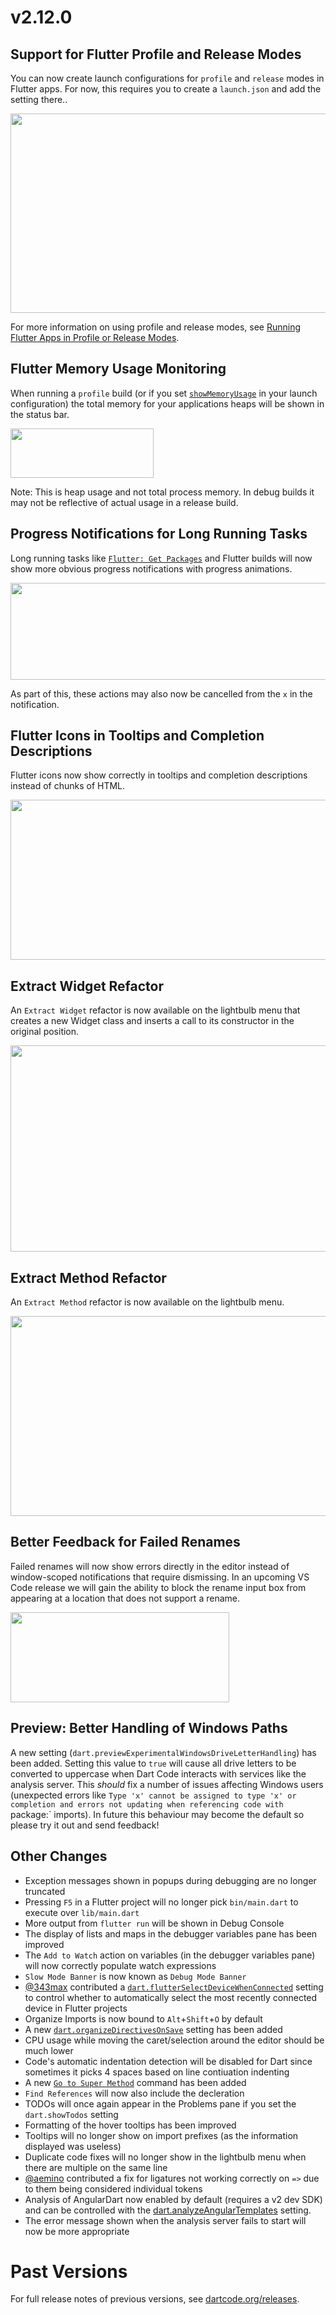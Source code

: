 # v2.12.0

## Support for Flutter Profile and Release Modes

You can now create launch configurations for `profile` and `release` modes in Flutter apps. For now, this requires you to create a `launch.json` and add the setting there..

<img src="https://dartcode.org/images/release_notes/v2.12/flutter_modes.png" width="700" height="319" />

For more information on using profile and release modes, see [Running Flutter Apps in Profile or Release Modes](/docs/running-flutter-apps-in-profile-or-release-modes/).

## Flutter Memory Usage Monitoring

When running a `profile` build (or if you set [`showMemoryUsage`](/docs/running-flutter-apps-in-profile-or-release-modes/) in your launch configuration) the total memory for your applications heaps will be shown in the status bar.

<img src="https://dartcode.org/images/release_notes/v2.12/flutter_memory_usage.png" width="229" height="79" />

Note: This is heap usage and not total process memory. In debug builds it may not be reflective of actual usage in a release build.

## Progress Notifications for Long Running Tasks

Long running tasks like [`Flutter: Get Packages`](/docs/commands/#flutter-get-packages) and Flutter builds will now show more obvious progress notifications with progress animations.

<img src="https://dartcode.org/images/release_notes/v2.12/long_running_tasks.png" width="700" height="155" />

As part of this, these actions may also now be cancelled from the `x` in the notification.

## Flutter Icons in Tooltips and Completion Descriptions

Flutter icons now show correctly in tooltips and completion descriptions instead of chunks of HTML.

<img src="https://dartcode.org/images/release_notes/v2.12/flutter_icons.png" width="700" height="256" />

## Extract Widget Refactor

An `Extract Widget` refactor is now available on the lightbulb menu that creates a new Widget class and inserts a call to its constructor in the original position.

<img src="https://dartcode.org/images/release_notes/v2.12/extract_widget.png" width="700" height="330" />

## Extract Method Refactor

An `Extract Method` refactor is now available on the lightbulb menu.

<img src="https://dartcode.org/images/release_notes/v2.12/extract_method.png" width="700" height="320" />

## Better Feedback for Failed Renames

Failed renames will now show errors directly in the editor instead of window-scoped notifications that require dismissing. In an upcoming VS Code release we will gain the ability to block the rename input box from appearing at a location that does not support a rename.

<img src="https://dartcode.org/images/release_notes/v2.12/rename_message.png" width="350" height="144" />

## Preview: Better Handling of Windows Paths

A new setting (`dart.previewExperimentalWindowsDriveLetterHandling`) has been added. Setting this value to `true` will cause all drive letters to be converted to uppercase when Dart Code interacts with services like the analysis server. This *should* fix a number of issues affecting Windows users (unexpected errors like `Type 'x' cannot be assigned to type 'x' or completion and errors not updating when referencing code with `package:` imports). In future this behaviour may become the default so please try it out and send feedback!

## Other Changes

- Exception messages shown in popups during debugging are no longer truncated
- Pressing `F5` in a Flutter project will no longer pick `bin/main.dart` to execute over `lib/main.dart`
- More output from `flutter run` will be shown in Debug Console
- The display of lists and maps in the debugger variables pane has been improved
- The `Add to Watch` action on variables (in the debugger variables pane) will now correctly populate watch expressions
- `Slow Mode Banner` is now known as `Debug Mode Banner`
- [@343max](https://github.com/343max) contributed a [`dart.flutterSelectDeviceWhenConnected`](/docs/settings/#dartflutterselectdevicewhenconnected) setting to control whether to automatically select the most recently connected device in Flutter projects
- Organize Imports is now bound to `Alt`+`Shift`+`O` by default
- A new [`dart.organizeDirectivesOnSave`](/docs/settings/#dartorganizedirectivesonsave) setting has been added
- CPU usage while moving the caret/selection around the editor should be much lower
- Code's automatic indentation detection will be disabled for Dart since sometimes it picks 4 spaces based on line contiuation indenting
- A new [`Go to Super Method`](/docs/commands/#dart-go-to-super-method) command has been added
- `Find References` will now also include the decleration
- TODOs will once again appear in the Problems pane if you set the `dart.showTodos` setting
- Formatting of the hover tooltips has been improved
- Tooltips will no longer show on import prefixes (as the information displayed was useless)
- Duplicate code fixes will no longer show in the lightbulb menu when there are multiple on the same line
- [@aemino](https://github.com/aemino) contributed a fix for ligatures not working correctly on `=>` due to them being considered individual tokens
- Analysis of AngularDart now enabled by default (requires a v2 dev SDK) and can be controlled with the [dart.analyzeAngularTemplates](/docs/settings/#dartanalyzeangulartemplates) setting.
- The error message shown when the analysis server fails to start will now be more appropriate

# Past Versions

For full release notes of previous versions, see [dartcode.org/releases](https://dartcode.org/releases/).

